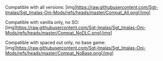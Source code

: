 

Compatible with all versions:
[img]https://raw.githubusercontent.com/Sgt-Imalas/Sgt_Imalas-Oni-Mods/refs/heads/master/Compat_All.png[/img]


Compatible with vanilla only, no SO:
[img]https://raw.githubusercontent.com/Sgt-Imalas/Sgt_Imalas-Oni-Mods/refs/heads/master/Compat_NoDLC.png[/img]

Compatible with spaced out only, no base game:
[img]https://raw.githubusercontent.com/Sgt-Imalas/Sgt_Imalas-Oni-Mods/refs/heads/master/Compat_NoBase.png[/img]